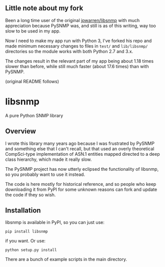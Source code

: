## Little note about my fork
Been a long time user of the original [jpwarren/libsnmp](https://github.com/jpwarren/libsnmp) with much appreciation because PySNMP was, and still is as of this writing, way too slow to be used in my app. 

Now I need to make my app run with Python 3, I've forked his repo and made minimum necessary changes to files in `test/` and `lib/libsnmp/` directories so the module works with both Python 2.7 and 3.x.

The changes result in the relevant part of my app being about 1.18 times slower than before, while still much faster (about 17.6 times) than with PySNMP. 

(original README follows)

# libsnmp
A pure Python SNMP library

## Overview

I wrote this library many years ago because I was frustrated by PySNMP and something else that
I can't recall, but that used an overly theoretical CompSci-type implementation of ASN.1 entities mapped
directed to a deep class hierarchy, which made it really slow.

The PySNMP project has now utterly eclipsed the functionality of libsnmp, so you probably want to use it instead.

The code is here mostly for historical reference, and so people who keep downloading it from PyPI for some
unknown reasons can fork and update the code if they so wish.

## Installation
libsnmp is available in PyPI, so you can just use:

```
pip install libsnmp
```
if you want. Or use:

```
python setup.py install
```

There are a bunch of example scripts in the main directory.
